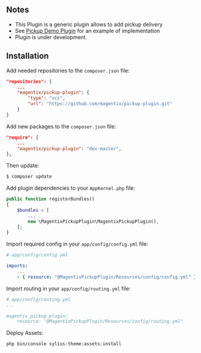 ## Notes

* This Plugin is a generic plugin allows to add pickup delivery
* See [Pickup Demo Plugin](https://github.com/magentix/pickup-demo-plugin) for an example of implementation
* Plugin is under development.

## Installation

Add needed repositories to the `composer.json` file:

```json
"repositories": {
    ...
    "magentix/pickup-plugin": {
        "type": "vcs",
        "url": "https://github.com/magentix/pickup-plugin.git"
    }
}
```

Add new packages to the `composer.json` file:

```json
"require": {
    ...
    "magentix/pickup-plugin": "dev-master",
},
```

Then update:

```bash
$ composer update
```
    
Add plugin dependencies to your `AppKernel.php` file:

```php
public function registerBundles()
{
    $bundles = [
        ...
        new \MagentixPickupPlugin\MagentixPickupPlugin(),
    ];
}
```

Import required config in your `app/config/config.yml` file:

```yaml
# app/config/config.yml

imports:
    ...   
    - { resource: "@MagentixPickupPlugin/Resources/config/config.yml" }
```

Import routing in your `app/config/routing.yml` file:

```yaml
# app/config/routing.yml
...

magentix_pickup_plugin:
    resource: "@MagentixPickupPlugin/Resources/config/routing.yml"
```

Deploy Assets:

```bash
php bin/console sylius:theme:assets:install